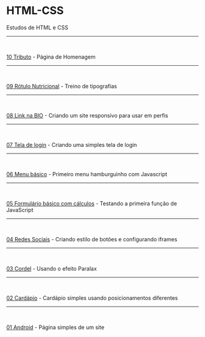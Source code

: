 # HTML-CSS

 Estudos de HTML e CSS
 <hr>
 <br>

<p>
<a href="https://debizinha-santos.github.io/HTML-CSS/0223-tributo/index.html" target="_blank">10 Tributo</a> - Página de Homenagem</p>
<hr>
<br>
<p>
<a href="https://debizinha-santos.github.io/HTML-CSS/0220-rotuloingles/index.html" target="_blank">09 Rótulo Nutricional</a> - Treino de tipografias</p>
<hr>
<br>
<p>
<a href="https://debizinha-santos.github.io/HTML-CSS/0219-devlinks/index.html" target="_blank">08 Link na BIO</a> - Criando um site responsivo para usar em perfis</p>
<hr>
<br>
<p>
<a href="https://debizinha-santos.github.io/HTML-CSS/0216-loginresponsivo/index.html" target="_blank">07 Tela de login</a> - Criando uma simples tela de login</p>
<hr>
<br>
<p>
<a href="https://debizinha-santos.github.io/HTML-CSS/0215-mediaqueries/index.html" target="_blank">06 Menu básico</a> - Primeiro menu hamburguinho com Javascript</p>
<hr>
<br>
<p>
<a href="https://debizinha-santos.github.io/HTML-CSS/tabelas-formularios/formulario003.html" target="_blank">05 Formulário básico com cálculos</a> - Testando a primeira função de JavaScript</p>
<hr>
<br>
<p>
<a href="https://debizinha-santos.github.io/HTML-CSS/0211-redessociais/index.html" target="_blank">04 Redes Sociais</a> - Criando estilo de botões e configurando iframes</p>
<hr>
<br>
<p>
<a href="https://debizinha-santos.github.io/HTML-CSS/0210-cordel/index.html" target="_blank">03 Cordel</a> - Usando o efeito Paralax</p>
<hr>
<br>
<p>
<a href="https://debizinha-santos.github.io/HTML-CSS/0208-cardapio/index.html" target="_blank">02 Cardápio</a> - Cardápio simples usando posicionamentos diferentes</p>
<hr>
<br>
<p>
<a href="https://debizinha-santos.github.io/HTML-CSS/0131-android/index.html" target="_blank">01 Android</a> - Página simples de um site</p>

